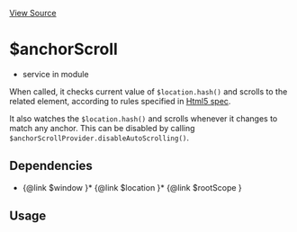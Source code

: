 

[View Source](http://github.com///tree/master/#L3994)



# $anchorScroll






* service in module []()






When called, it checks current value of `$location.hash()` and scrolls to the related element,
according to rules specified in
[Html5 spec](http://dev.w3.org/html5/spec/Overview.html#the-indicated-part-of-the-document).

It also watches the `$location.hash()` and scrolls whenever it changes to match any anchor.
This can be disabled by calling `$anchorScrollProvider.disableAutoScrolling()`.







## Dependencies

* {@link $window  }* {@link $location  }* {@link $rootScope  }



  

## Usage

```js$anchorScroll();)
```













